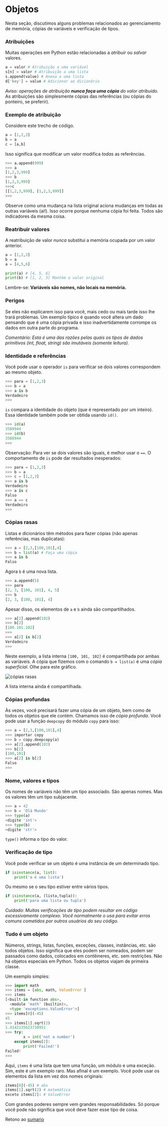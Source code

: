 # Objetos


Nesta seção, discutimos alguns problemas relacionados ao gerenciamento de memória, cópias de variáveis ​​e verificação de tipos. 


### Atribuições

Muitas operações em Python estão relacionadas a *atribuir* ou *salvar* valores.

``` python
a = valor # Atribuição a uma variável
s[n] = valor # Atribuição a uma lista
s.append(value) # Anexa a uma lista
d['key'] = value # Adicionar ao dicionário
```

*Aviso: operações de atribuição **nunca faça uma cópia** do valor atribuído.*
As atribuições são simplesmente cópias das referências (ou cópias do ponteiro, se preferir).

### Exemplo de atribuição

Considere este trecho de código.

``` python
a = [1,2,3]
b = a
c = [a,b]
```



Isso significa que modificar um valor modifica *todas* as referências.

``` python
>>> a.append(999)
>>> a
[1,2,3,999]
>>> b
[1,2,3,999]
>>>c
[[1,2,3,999], [1,2,3,999]]
>>>
```

Observe como uma mudança na lista original aciona mudanças em todas as outras variáveis ​​(ai!). Isso ocorre porque nenhuma cópia foi feita. Todos são indicadores da mesma coisa.


### Reatribuir valores

A reatribuição de valor *nunca* substitui a memória ocupada por um valor anterior.

``` python
a = [1,2,3]
b = a
a = [4,5,6]

print(a) # [4, 5, 6]
print(b) # [1, 2, 3] Mantém o valor original
```

Lembre-se: **Variáveis ​​são nomes, não locais na memória.**

### Perigos

Se eles não explicarem isso para você, mais cedo ou mais tarde isso lhe trará problemas. Um exemplo típico é quando você altera um dado pensando que é uma cópia privada e isso inadvertidamente corrompe os dados em outra parte do programa.

*Comentário: Esta é uma das razões pelas quais os tipos de dados primitivos (int, float, string) são imutáveis ​​(somente leitura).*

### Identidade e referências

Você pode usar o operador `is` para verificar se dois valores correspondem ao mesmo objeto.

``` python
>>> para = [1,2,3]
>>> b = a
>>> a is b
Verdadeiro
>>>
```

`is` compara a identidade do objeto (que é representado por um inteiro). Essa identidade também pode ser obtida usando `id()`.

``` python
>>> id(a)
3588944
>>> id(b)
3588944
>>>
```

Observação: Para ver se dois valores são iguais, é melhor usar o `==`. O comportamento de `is` pode dar resultados inesperados:

``` python
>>> para = [1,2,3]
>>> b = a
>>> c = [1,2,3]
>>> a is b
Verdadeiro
>>> a is c
Falso
>>> a == c
Verdadeiro
>>>
```

### Cópias rasas

Listas e dicionários têm métodos para fazer cópias (não apenas referências, mas duplicatas):

``` python
>>> a = [2,3,[100,101],4]
>>> b = list(a) # Faça uma cópia
>>> a is b
Falso
```

Agora `b` é uma nova lista.

``` python
>>> a.append(5)
>>> para
[2, 3, [100, 101], 4, 5]
>>> b
[2, 3, [100, 101], 4]
```

Apesar disso, os elementos de `a` e `b` ainda são compartilhados.

``` python
>>> a[2].append(102)
>>> b[2]
[100.101.102]
>>>
>>> a[2] is b[2]
Verdadeiro
>>>
```

Neste exemplo, a lista interna `[100, 101, 102]` é compartilhada por ambas as variáveis. A cópia que fizemos com o comando `b = list(a)` é uma *cópia superficial*.
Olhe para este gráfico.

![cópias rasas](shallow.png)

A lista interna ainda é compartilhada.

### Cópias profundas

Às vezes, você precisará fazer uma cópia de um objeto, bem como de todos os objetos que ele contém. Chamamos isso de *cópia profunda*. Você pode usar a função `deepcopy` do módulo `copy` para isso:

``` python
>>> a = [2,3,[100,101],4]
>>> importar copy
>>> b = copy.deepcopy(a)
>>> a[2].append(102)
>>> b[2]
[100,101]
>>> a[2] is b[2]
Falso
>>>
```

### Nome, valores e tipos

Os nomes de variáveis ​​não têm um tipo associado. São apenas nomes. Mas os valores têm um tipo subjacente.

``` python
>>> a = 42
>>> b = 'Olá Mundo'
>>> type(a)
<digite 'int'>
>>> type(b)
<digite 'str'>
```

`type()` informa o tipo do valor.

### Verificação de tipo

Você pode verificar se um objeto é uma instância de um determinado tipo.

``` python
if isinstance(a, list):
    print('a é uma lista')
```

Ou mesmo se o seu tipo estiver entre vários tipos.

``` python
if isinstance(a, (lista,tupla)):
    print('para uma lista ou tupla')
```

*Cuidado: Muitas verificações de tipo podem resultar em código excessivamente complexo. Você normalmente o usa para evitar erros comuns cometidos por outros usuários do seu código.*

### Tudo é um objeto

Números, strings, listas, funções, exceções, classes, instâncias, etc. são todos objetos. Isso significa que eles podem ser nomeados, podem ser passados ​​como dados, colocados em contêineres, etc. sem restrições. Não há objetos especiais em Python. Todos os objetos viajam de primeira classe.

Um exemplo simples:

```python
>>> import math
>>> items = [abs, math, ValueError ]
>>> items
[<built-in function abs>,
  <module 'math' (builtin)>,
  <type 'exceptions.ValueError'>]
>>> items[0](-45)
45
>>> items[1].sqrt(2)
1.4142135623730951
>>> try:
        x = int('not a number')
    except items[2]:
        print('Failed!')
Failed!
>>>
```

Aqui, `items` é uma lista que tem uma função, um módulo e uma exceção. Sim, este é um exemplo raro. Mas afinal é um exemplo. Você pode usar os elementos da lista em vez dos nomes originais:

``` python
items[0](-45) # abs
items[1].sqrt(2) # matemática
exceto items[2]: # ValueError
```

Com grandes poderes sempre vem grandes responsabilidades. Só porque você pode não significa que você deve fazer esse tipo de coisa.

Retono ao [sumario](/Notas/04_compreensao_listas/00_Resumo.md)